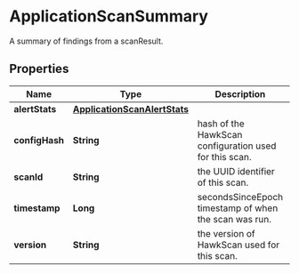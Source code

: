 

# ApplicationScanSummary

A summary of findings from a scanResult.

## Properties

Name | Type | Description | Notes
------------ | ------------- | ------------- | -------------
**alertStats** | [**ApplicationScanAlertStats**](ApplicationScanAlertStats.md) |  |  [optional]
**configHash** | **String** | hash of the HawkScan configuration used for this scan. |  [optional]
**scanId** | **String** | the UUID identifier of this scan. |  [optional]
**timestamp** | **Long** | secondsSinceEpoch timestamp of when the scan was run. |  [optional]
**version** | **String** | the version of HawkScan used for this scan. |  [optional]




